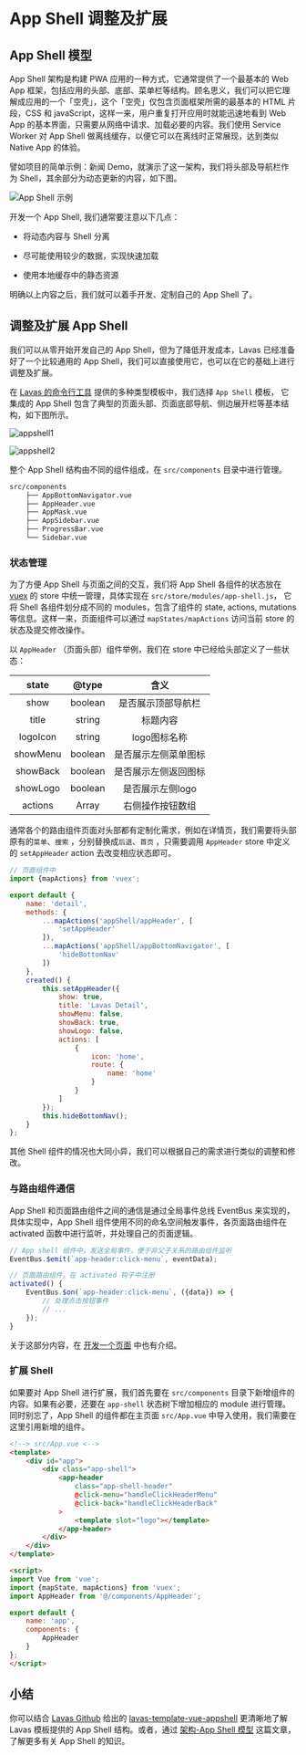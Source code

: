 # App Shell 调整及扩展

## App Shell 模型

App Shell 架构是构建 PWA 应用的一种方式，它通常提供了一个最基本的 Web App 框架，包括应用的头部、底部、菜单栏等结构。顾名思义，我们可以把它理解成应用的一个「空壳」，这个「空壳」仅包含页面框架所需的最基本的 HTML 片段，CSS 和 javaScript，这样一来，用户重复打开应用时就能迅速地看到 Web App 的基本界面，只需要从网络中请求、加载必要的内容。我们使用 Service Worker 对 App Shell 做离线缓存，以便它可以在离线时正常展现，达到类似 Native App 的体验。

譬如项目的简单示例：新闻 Demo，就演示了这一架构，我们将头部及导航栏作为 Shell，其余部分为动态更新的内容，如下图。

![App Shell 示例](./images/app-shell-1.png)

开发一个 App Shell, 我们通常要注意以下几点：

- 将动态内容与 Shell 分离

- 尽可能使用较少的数据，实现快速加载

- 使用本地缓存中的静态资源

明确以上内容之后，我们就可以着手开发、定制自己的 App Shell 了。

## 调整及扩展 App Shell

我们可以从零开始开发自己的 App Shell，但为了降低开发成本，Lavas 已经准备好了一个比较通用的 App Shell，我们可以直接使用它，也可以在它的基础上进行调整及扩展。

在 [Lavas 的命令行工具](https://github.com/lavas-project/lavas) 提供的多种类型模板中，我们选择 `App Shell` 模板，
它集成的 App Shell 包含了典型的页面头部、页面底部导航、侧边展开栏等基本结构，如下图所示。

![appshell1](./images/app-shell-3.png)

![appshell2](./images/app-shell-4.png)

整个 App Shell 结构由不同的组件组成，在 `src/components` 目录中进行管理。

```bash
src/components
    ├── AppBottomNavigator.vue
    ├── AppHeader.vue
    ├── AppMask.vue
    ├── AppSidebar.vue
    ├── ProgressBar.vue
    └── Sidebar.vue
```

### 状态管理

为了方便 App Shell 与页面之间的交互，我们将 App Shell 各组件的状态放在 [vuex](https://vuex.vuejs.org/zh-cn/intro.html) 的 store 中统一管理，具体实现在 `src/store/modules/app-shell.js`， 它将 Shell 各组件划分成不同的 modules，包含了组件的 state, actions, mutations 等信息。这样一来，页面组件可以通过 `mapStates/mapActions` 访问当前 store 的状态及提交修改操作。

以 `AppHeader` （页面头部）组件举例，我们在 store 中已经给头部定义了一些状态：

| state    | @type   | 含义             |
| :---:    | :-----: | :-------------: |
| show     | boolean | 是否展示顶部导航栏 |
| title    | string  | 标题内容 |
| logoIcon | string  | logo图标名称 |
| showMenu | boolean | 是否展示左侧菜单图标 |
| showBack | boolean | 是否展示左侧返回图标 |
| showLogo | boolean | 是否展示左侧logo |
| actions  | Array   | 右侧操作按钮数组 |

通常各个的路由组件页面对头部都有定制化需求，例如在详情页，我们需要将头部原有的`菜单`、`搜索` ，分别替换成`后退`、`首页` ，只需要调用 `AppHeader` store 中定义的 `setAppHeader` action 去改变相应状态即可。

```js
// 页面组件中
import {mapActions} from 'vuex';

export default {
    name: 'detail',
    methods: {
        ...mapActions('appShell/appHeader', [
            'setAppHeader'
        ]),
        ...mapActions('appShell/appBottomNavigator', [
            'hideBottomNav'
        ])
    },
    created() {
        this.setAppHeader({
            show: true,
            title: 'Lavas Detail',
            showMenu: false,
            showBack: true,
            showLogo: false,
            actions: [
                {
                    icon: 'home',
                    route: {
                        name: 'home'
                    }
                }
            ]
        });
        this.hideBottomNav();
    }
};
```

其他 Shell 组件的情况也大同小异，我们可以根据自己的需求进行类似的调整和修改。

### 与路由组件通信

App Shell 和页面路由组件之间的通信是通过全局事件总线 EventBus 来实现的，具体实现中，App Shell 组件使用不同的命名空间触发事件，各页面路由组件在 activated 函数中进行监听，并处理自己的页面逻辑。

```js
// App shell 组件中，发送全局事件，便于非父子关系的路由组件监听
EventBus.$emit(`app-header:click-menu`, eventData);
```

```js
// 页面路由组件，在 activated 钩子中注册
activated() {
    EventBus.$on(`app-header:click-menu`, ({data}) => {
        // 处理点击按钮事件
        // ...
    });
}

```

关于这部分内容，在 [开发一个页面](https://lavas.baidu.com/guide/vue/doc/vue/foundation/how-to-add-a-page#与-app-shell-的交互) 中也有介绍。

### 扩展 Shell

如果要对 App Shell 进行扩展，我们首先要在 `src/components` 目录下新增组件的内容。如果有必要，还要在 `app-shell` 状态树下增加相应的 module 进行管理。同时别忘了，App Shell 的组件都在主页面 `src/App.vue` 中导入使用，我们需要在这里引用新增的组件。

```html
<!--> src/App.vue <-->
<template>
    <div id="app">
        <div class="app-shell">
            <app-header
                class="app-shell-header"
                @click-menu="handleClickHeaderMenu"
                @click-back="handleClickHeaderBack"
            >
                <template slot="logo"></template>
            </app-header>
        </div>
    </div>
</template>

<script>
import Vue from 'vue';
import {mapState, mapActions} from 'vuex';
import AppHeader from '@/components/AppHeader';

export default {
    name: 'app',
    components: {
        AppHeader
    }
};
</script>
```

## 小结

你可以结合 [Lavas Github](https://github.com/lavas-project) 给出的 [lavas-template-vue-appshell](https://github.com/lavas-project/lavas-template-vue-appshell) 更清晰地了解 Lavas 模板提供的 App Shell 结构。或者，通过 [架构-App Shell 模型](https://lavas.baidu.com/doc/architecture/the-app-shell-model) 这篇文章，了解更多有关 App Shell 的知识。